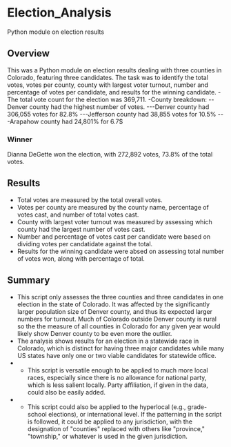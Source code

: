# Election_Analysis
Python module on election results

## Overview
This was a Python module on election results dealing with three counties in Colorado, featuring three candidates. The task was to identify the total votes, votes per county, county with largest voter turnout, number and percentage of votes per candidate, and results for the winning candidate. 
-The total vote count for the election was 369,711. 
-County breakdown:
--Denver county had the highest number of votes. 
---Denver county had 306,055 votes for 82.8%
---Jefferson county had 38,855 votes for 10.5%
---Arapahow county had 24,801% for 6.7$
### Winner
Dianna DeGette won the election, with 272,892 votes, 73.8% of the total votes.


## Results
- Total votes are measured by the total overall votes.
- Votes per county are measured by the county name, percentage of votes cast, and number of total votes cast.
- County with largest voter turnout was measured by assessing which county had the largest number of votes cast.
- Number and percentage of votes cast per candidate were based on dividing votes per candatidate against the total.
- Results for the winning candidate were absed on assessing total number of votes won, along with percentage of total.

## Summary
- This script only assesses the three counties and three candidates in one election in the state of Colorado. It was affected by the significantly larger population size of Denver county, and thus its expected larger numbers for turnout. Much of Colorado outside Denver county is rural so the the measure of all counties in Colorado for any given year would likely show Denver county to be even more the outlier. 
- The analysis shows results for an election in a statewide race in Colorado, which is distinct for having three major candidates while many US states have only one or two viable candidates for statewide office. 
- - This script is versatile enough to be applied to much more local races, especially since there is no allowance for national party, which is less salient locally. Party affiliation, if given in the data, could also be easily added. 
- - This script could also be applied to the hyperlocal (e.g., grade-school elections), or international level. If the patterning in the script is followed, it could be applied to any jurisdiction, with the designation of "counties" replaced with others like "province," "township," or whatever is used in the given jurisdiction.
